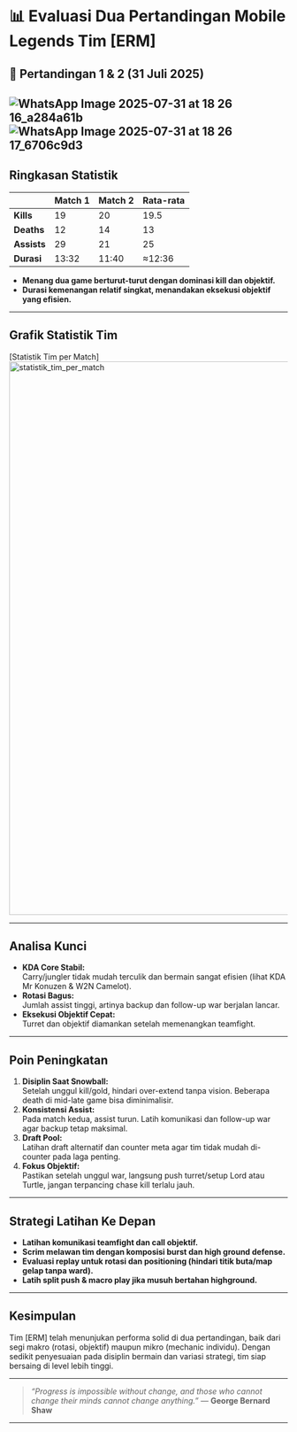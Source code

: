 # 📊 Evaluasi Dua Pertandingan Mobile Legends Tim [ERM]

## 📅 Pertandingan 1 & 2 (31 Juli 2025)
![WhatsApp Image 2025-07-31 at 18 26 16_a284a61b](https://github.com/user-attachments/assets/3d348919-0cee-410c-afb4-4ac4f6eb3fc7)
![WhatsApp Image 2025-07-31 at 18 26 17_6706c9d3](https://github.com/user-attachments/assets/f95a20bf-71cf-4b1d-a64f-1cf6f9a74e67)
---

## Ringkasan Statistik

|                | Match 1 | Match 2 | Rata-rata |
|----------------|---------|---------|-----------|
| **Kills**      | 19      | 20      | 19.5      |
| **Deaths**     | 12      | 14      | 13        |
| **Assists**    | 29      | 21      | 25        |
| **Durasi**     | 13:32   | 11:40   | ≈12:36    |

- **Menang dua game berturut-turut dengan dominasi kill dan objektif.**
- **Durasi kemenangan relatif singkat, menandakan eksekusi objektif yang efisien.**

---

## Grafik Statistik Tim

[Statistik Tim per Match]<img width="1600" height="1000" alt="statistik_tim_per_match" src="https://github.com/user-attachments/assets/d1d21bfe-4e0d-4f96-874d-db312237d2a2" />


---

## Analisa Kunci

- **KDA Core Stabil:**  
  Carry/jungler tidak mudah terculik dan bermain sangat efisien (lihat KDA Mr Konuzen & W2N Camelot).
- **Rotasi Bagus:**  
  Jumlah assist tinggi, artinya backup dan follow-up war berjalan lancar.
- **Eksekusi Objektif Cepat:**  
  Turret dan objektif diamankan setelah memenangkan teamfight.

---

## Poin Peningkatan

1. **Disiplin Saat Snowball:**  
   Setelah unggul kill/gold, hindari over-extend tanpa vision. Beberapa death di mid-late game bisa diminimalisir.
2. **Konsistensi Assist:**  
   Pada match kedua, assist turun. Latih komunikasi dan follow-up war agar backup tetap maksimal.
3. **Draft Pool:**  
   Latihan draft alternatif dan counter meta agar tim tidak mudah di-counter pada laga penting.
4. **Fokus Objektif:**  
   Pastikan setelah unggul war, langsung push turret/setup Lord atau Turtle, jangan terpancing chase kill terlalu jauh.

---

## Strategi Latihan Ke Depan

- **Latihan komunikasi teamfight dan call objektif.**
- **Scrim melawan tim dengan komposisi burst dan high ground defense.**
- **Evaluasi replay untuk rotasi dan positioning (hindari titik buta/map gelap tanpa ward).**
- **Latih split push & macro play jika musuh bertahan highground.**

---

## Kesimpulan

Tim [ERM] telah menunjukan performa solid di dua pertandingan, baik dari segi makro (rotasi, objektif) maupun mikro (mechanic individu). Dengan sedikit penyesuaian pada disiplin bermain dan variasi strategi, tim siap bersaing di level lebih tinggi.

---

> _“Progress is impossible without change, and those who cannot change their minds cannot change anything.”_
> — **George Bernard Shaw**

---

